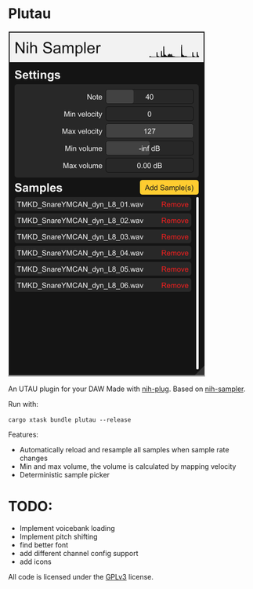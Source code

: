 # Plutau

![Screenshot](./screenshot.png)

An UTAU plugin for your DAW
Made with [nih-plug](https://github.com/robbert-vdh/nih-plug.git).
Based on [nih-sampler](https://github.com/matidfk/nih-sampler).

Run with:

`cargo xtask bundle plutau --release`

Features:
- Automatically reload and resample all samples when sample rate changes
- Min and max volume, the volume is calculated by mapping velocity
- Deterministic sample picker


# TODO:
- Implement voicebank loading
- Implement pitch shifting
- find better font
- add different channel config support
- add icons

All code is licensed under the [GPLv3](https://www.gnu.org/licenses/gpl-3.0.txt) license.
